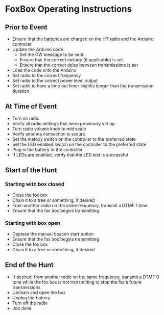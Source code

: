 # FoxBox Operating Instructions

## Prior to Event
* Ensure that the batteries are charged on the HT radio and the Arduino controller
* Update the Arduino code
	* Set the CW message to be sent
	* Ensure that the correct melody (if applicable) is set
	* Ensure that the correct delay between transmissions is set
* Load the code onto the Arduino
* Set radio to the correct frequency
* Set radio to the correct power level output
* Set radio to have a time out timer slightly longer than the transmission duration


## At Time of Event
* Turn on radio
* Verify all radio settings that were previously set up
* Turn radio volume knob to mid scale
* Verify antenna connection is secure
* Set the melody switch on the controller to the preferred state
* Set the LED enabled switch on the controller to the preferred state
* Plug in the battery to the controller
* If LEDs are enabled, verify that the LED test is successful

## Start of the Hunt
### Starting with box closed
* Close the fox box
* Chain it to a tree or something, if desired
* From another radio on the same frequency, transmit a DTMF 1 tone
* Ensure that the fox box begins transmitting

### Starting with box open
* Depress the manual beacon start button
* Ensure that the fox box begins transmitting
* Close the fox box
* Chain it to a tree or something, if desired


## End of the Hunt
* If desired, from another radio on the same frequency, transmit a DTMF 0 tone while the fox box is not transmitting to stop the fox's future transmissions.
* Unchain and open the box
* Unplug the battery
* Turn off the radio
* Job done
